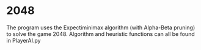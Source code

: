# 2048
The program uses the Expectiminimax algorithm (with Alpha-Beta pruning) to solve the game 2048. 
Algorithm and heuristic functions can all be found in PlayerAI.py
